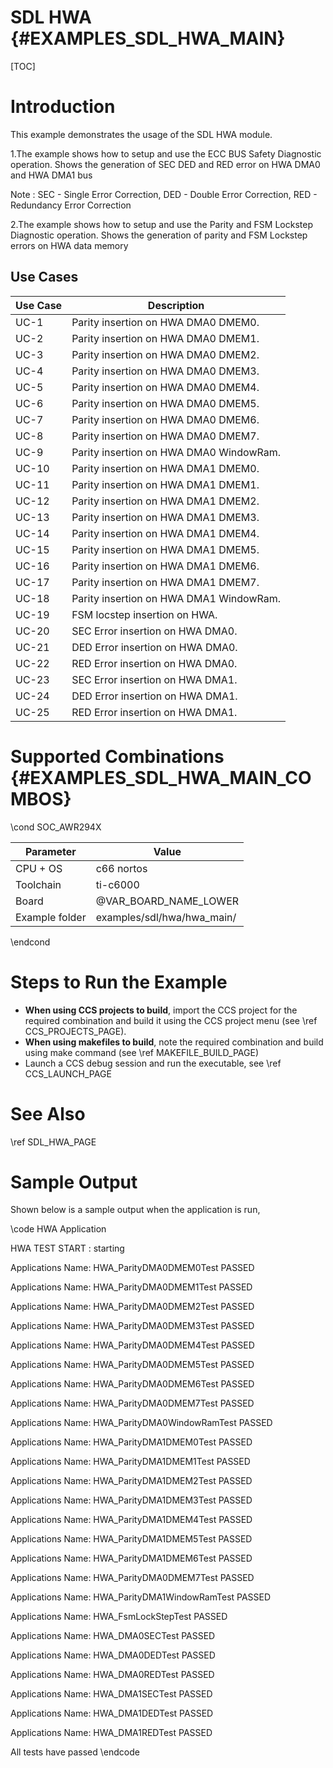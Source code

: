 # SDL HWA {#EXAMPLES_SDL_HWA_MAIN}

[TOC]

# Introduction

This example demonstrates the usage of the SDL HWA module.

1.The example shows how to setup and use the ECC BUS Safety Diagnostic operation. Shows the generation of SEC DED and RED error on HWA DMA0 and HWA DMA1 bus

Note : SEC - Single Error Correction, DED - Double Error Correction, RED - Redundancy Error Correction

2.The example shows how to setup and use the Parity and FSM Lockstep Diagnostic operation. Shows the generation of parity and FSM Lockstep errors on HWA data memory

Use Cases
---------

 Use Case | Description
 ---------|------------
  UC-1     | Parity insertion on HWA DMA0 DMEM0.
 UC-2     | Parity insertion on HWA DMA0 DMEM1.
 UC-3     | Parity insertion on HWA DMA0 DMEM2.
 UC-4     | Parity insertion on HWA DMA0 DMEM3.
 UC-5     | Parity insertion on HWA DMA0 DMEM4.
 UC-6     | Parity insertion on HWA DMA0 DMEM5.
 UC-7     | Parity insertion on HWA DMA0 DMEM6.
 UC-8     | Parity insertion on HWA DMA0 DMEM7.
 UC-9     | Parity insertion on HWA DMA0 WindowRam.
 UC-10    | Parity insertion on HWA DMA1 DMEM0.
 UC-11    | Parity insertion on HWA DMA1 DMEM1.
 UC-12    | Parity insertion on HWA DMA1 DMEM2.
 UC-13    | Parity insertion on HWA DMA1 DMEM3.
 UC-14    | Parity insertion on HWA DMA1 DMEM4.
 UC-15    | Parity insertion on HWA DMA1 DMEM5.
 UC-16    | Parity insertion on HWA DMA1 DMEM6.
 UC-17    | Parity insertion on HWA DMA1 DMEM7.
 UC-18    | Parity insertion on HWA DMA1 WindowRam.
 UC-19    | FSM locstep insertion on HWA.
 UC-20    | SEC Error insertion on HWA DMA0.
 UC-21    | DED Error insertion on HWA DMA0.
 UC-22    | RED Error insertion on HWA DMA0.
 UC-23    | SEC Error insertion on HWA DMA1.
 UC-24    | DED Error insertion on HWA DMA1.
 UC-25    | RED Error insertion on HWA DMA1.

# Supported Combinations {#EXAMPLES_SDL_HWA_MAIN_COMBOS}

\cond SOC_AWR294X

 Parameter      | Value
 ---------------|-----------
 CPU + OS       | c66  nortos
 Toolchain      | ti-c6000
 Board          | @VAR_BOARD_NAME_LOWER
 Example folder | examples/sdl/hwa/hwa_main/

\endcond

# Steps to Run the Example

- **When using CCS projects to build**, import the CCS project for the required combination
  and build it using the CCS project menu (see \ref CCS_PROJECTS_PAGE).
- **When using makefiles to build**, note the required combination and build using
  make command (see \ref MAKEFILE_BUILD_PAGE)
- Launch a CCS debug session and run the executable, see \ref CCS_LAUNCH_PAGE

# See Also

\ref SDL_HWA_PAGE

# Sample Output

Shown below is a sample output when the application is run,

\code
 HWA Application

 HWA TEST START : starting

 Applications Name: HWA_ParityDMA0DMEM0Test  PASSED

 Applications Name: HWA_ParityDMA0DMEM1Test  PASSED

 Applications Name: HWA_ParityDMA0DMEM2Test  PASSED

 Applications Name: HWA_ParityDMA0DMEM3Test  PASSED

 Applications Name: HWA_ParityDMA0DMEM4Test  PASSED

 Applications Name: HWA_ParityDMA0DMEM5Test  PASSED

 Applications Name: HWA_ParityDMA0DMEM6Test  PASSED

 Applications Name: HWA_ParityDMA0DMEM7Test  PASSED

 Applications Name: HWA_ParityDMA0WindowRamTest  PASSED

 Applications Name: HWA_ParityDMA1DMEM0Test  PASSED

 Applications Name: HWA_ParityDMA1DMEM1Test  PASSED

 Applications Name: HWA_ParityDMA1DMEM2Test  PASSED

 Applications Name: HWA_ParityDMA1DMEM3Test  PASSED

 Applications Name: HWA_ParityDMA1DMEM4Test  PASSED

 Applications Name: HWA_ParityDMA1DMEM5Test  PASSED

 Applications Name: HWA_ParityDMA1DMEM6Test  PASSED

 Applications Name: HWA_ParityDMA0DMEM7Test  PASSED

 Applications Name: HWA_ParityDMA1WindowRamTest  PASSED

 Applications Name: HWA_FsmLockStepTest  PASSED

 Applications Name: HWA_DMA0SECTest  PASSED

 Applications Name: HWA_DMA0DEDTest  PASSED

 Applications Name: HWA_DMA0REDTest  PASSED

 Applications Name: HWA_DMA1SECTest  PASSED

 Applications Name: HWA_DMA1DEDTest  PASSED

 Applications Name: HWA_DMA1REDTest  PASSED

 All tests have passed
\endcode

